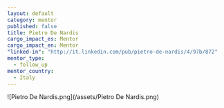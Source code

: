 ```yaml
---
layout: default
category: mentor
published: false
title: Pietro De Nardis
cargo_impact_es: Mentor
cargo_impact_en: Mentor
"linked-in": "http://it.linkedin.com/pub/pietro-de-nardis/4/97b/872"
mentor_type: 
  - follow_up
mentor_country: 
  - Italy
---
```


![Pietro De Nardis.png](/assets/Pietro De Nardis.png)

